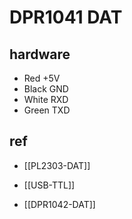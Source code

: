 
# DPR1041 DAT

## hardware 
- Red +5V
- Black GND
- White RXD
- Green TXD



## ref 
- [[PL2303-DAT]]
- [[USB-TTL]]


- [[DPR1042-DAT]]